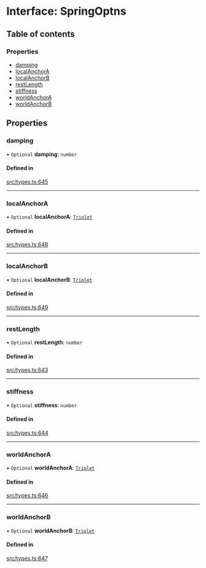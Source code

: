# Interface: SpringOptns

## Table of contents

### Properties

- [damping](SpringOptns.md#damping)
- [localAnchorA](SpringOptns.md#localanchora)
- [localAnchorB](SpringOptns.md#localanchorb)
- [restLength](SpringOptns.md#restlength)
- [stiffness](SpringOptns.md#stiffness)
- [worldAnchorA](SpringOptns.md#worldanchora)
- [worldAnchorB](SpringOptns.md#worldanchorb)

## Properties

### damping

• `Optional` **damping**: `number`

#### Defined in

[src/types.ts:645](https://gitlab.com/rapidajs/rapida/-/blob/7269310/packages/rapida-physics/src/types.ts#L645)

___

### localAnchorA

• `Optional` **localAnchorA**: [`Triplet`](../modules.md#triplet)

#### Defined in

[src/types.ts:648](https://gitlab.com/rapidajs/rapida/-/blob/7269310/packages/rapida-physics/src/types.ts#L648)

___

### localAnchorB

• `Optional` **localAnchorB**: [`Triplet`](../modules.md#triplet)

#### Defined in

[src/types.ts:649](https://gitlab.com/rapidajs/rapida/-/blob/7269310/packages/rapida-physics/src/types.ts#L649)

___

### restLength

• `Optional` **restLength**: `number`

#### Defined in

[src/types.ts:643](https://gitlab.com/rapidajs/rapida/-/blob/7269310/packages/rapida-physics/src/types.ts#L643)

___

### stiffness

• `Optional` **stiffness**: `number`

#### Defined in

[src/types.ts:644](https://gitlab.com/rapidajs/rapida/-/blob/7269310/packages/rapida-physics/src/types.ts#L644)

___

### worldAnchorA

• `Optional` **worldAnchorA**: [`Triplet`](../modules.md#triplet)

#### Defined in

[src/types.ts:646](https://gitlab.com/rapidajs/rapida/-/blob/7269310/packages/rapida-physics/src/types.ts#L646)

___

### worldAnchorB

• `Optional` **worldAnchorB**: [`Triplet`](../modules.md#triplet)

#### Defined in

[src/types.ts:647](https://gitlab.com/rapidajs/rapida/-/blob/7269310/packages/rapida-physics/src/types.ts#L647)
